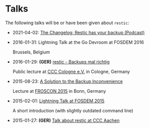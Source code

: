 # Talks

The following talks will be or have been given about `restic`:

- 2021-04-02:
  [The Changelog: Restic has your backup
  (Podcast)](https://changelog.com/podcast/434)
- 2016-01-31: Lightning Talk at the Go Devroom at FOSDEM 2016

  Brussels, Belgium
- 2016-01-29: **(GER)**
  [restic - Backups mal richtig](https://media.ccc.de/v/c4.openchaos.2016.01.restic)

  Public lecture at [CCC Cologne e.V.](https://koeln.ccc.de) in Cologne, Germany
- 2015-08-23:
  [A Solution to the Backup Inconvenience](https://programm.froscon.org/2015/events/1515.html)

  Lecture at [FROSCON 2015](https://www.froscon.org/) in Bonn, Germany
- 2015-02-01:
  [Lightning Talk at FOSDEM 2015](https://www.youtube.com/watch?v=oM-MfeflUZ8&t=11m40s)

  A short introduction (with slightly outdated command line)
- 2015-01-27: **(GER)**
  [Talk about restic at CCC Aachen](https://video.fsmpi.rwth-aachen.de/cccac/4442)
